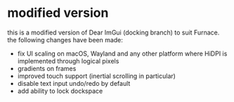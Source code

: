 # modified version

this is a modified version of Dear ImGui (docking branch) to suit Furnace.
the following changes have been made:

- fix UI scaling on macOS, Wayland and any other platform where HiDPI is implemented through logical pixels
- gradients on frames
- improved touch support (inertial scrolling in particular)
- disable text input undo/redo by default
- add ability to lock dockspace
